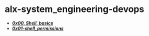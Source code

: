 # alx-system_engineering-devops

- ***[0x00. Shell, basics](./0x00-shell_basics)***
- ***[0x01-shell_permissions](./0x01-shell_permissions)***

